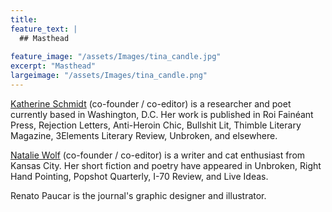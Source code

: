 ```yaml
---
title: 
feature_text: |
  ## Masthead
  
feature_image: "/assets/Images/tina_candle.jpg"
excerpt: "Masthead"
largeimage: "/assets/Images/tina_candle.png"
---
```

[Katherine Schmidt](https://ktschmdt.wordpress.com/) (co-founder / co-editor) is a researcher and poet currently based in Washington, D.C. Her work is published in Roi Fainéant Press, Rejection Letters, Anti-Heroin Chic, Bullshit Lit, Thimble Literary Magazine, 3Elements Literary Review, Unbroken, and elsewhere.

[Natalie Wolf](https://nwolfmeep.wixsite.com/nmwolf) (co-founder / co-editor) is a writer and cat enthusiast from Kansas City. Her short fiction and poetry have appeared in Unbroken, Right Hand Pointing, Popshot Quarterly, I-70 Review, and Live Ideas. 

Renato Paucar is the journal's graphic designer and illustrator.